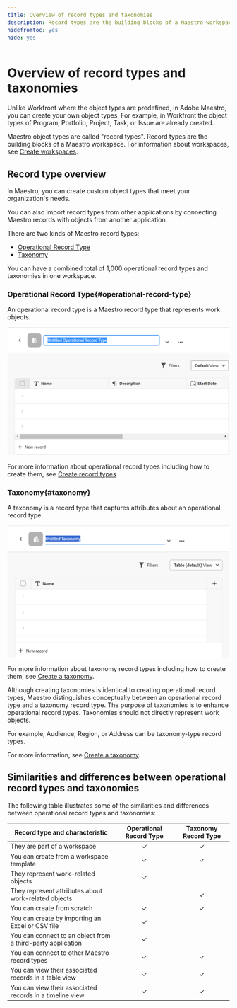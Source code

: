 ```yaml
---
title: Overview of record types and taxonomies
description: Record types are the building blocks of a Maestro workspace. 
hidefromtoc: yes
hide: yes
---
```


<!--udpate the metadata with real information when making this avilable in TOC and in the left nav-->

# Overview of record types and taxonomies

Unlike Workfront where the object types are predefined, in Adobe Maestro, you can create your own object types. For example, in Workfront the object types of Program, Portfolio, Project, Task, or Issue are already created. 

Maestro object types are called "record types". Record types are the building blocks of a Maestro workspace. For information about workspaces, see [Create workspaces](../architecture-and-fields/create-workspaces.md). 
    
## Record type overview
    
In Maestro, you can create custom object types that meet your organization's needs.

You can also import record types from other applications by connecting Maestro records with objects from another application.

<!--Will be available later: You can also define how the record types relate to one another or form dependencies.--> 
    
There are two kinds of Maestro record types: 

* [Operational Record Type](#operational-record-type)
* [Taxonomy](#taxonomy)

You can have a combined total of 1,000 operational record types and taxonomies in one workspace.

### Operational Record Type{#operational-record-type}

An operational record type is a Maestro record type that represents work objects.  

![](assets/operational-record-type-blank.png)

For more information about operational record types including how to create them, see [Create record types](../architecture-and-fields/create-record-types.md). 

### Taxonomy{#taxonomy}

A taxonomy is a record type that captures attributes about an operational record type. 

![](assets/taxonomy-record-type-blank.png)

For more information about taxonomy record types including how to create them, see [Create a taxonomy](../architecture-and-fields/create-a-taxonomy.md). 

Although creating taxonomies is identical to creating operational record types, Maestro distinguishes conceptually between an operational record type and a taxonomy record type. The purpose of taxonomies is to enhance operational record types. Taxonomies should not directly represent work objects.  <!--this is no longer true, but might be later?!: A taxonomy is a record without dates, like a static list of attributes.--> 

<!--mimic what you did above for operational record types to say that we can also import taxonomies from other applications too - this will be possible later; for example Team would be a taxonomy record type, etc -->

For example, Audience, Region, or Address can be taxonomy-type record types.  

For more information, see [Create a taxonomy](../architecture-and-fields/create-a-taxonomy.md). 

## Similarities and differences between operational record types and taxonomies

The following table illustrates some of the similarities and differences between operational record types and taxonomies: 

| Record type and characteristic                              | Operational Record Type | Taxonomy Record Type |
|-------------------------------------------------------------|:-----------------------:|:--------------------:|
| They are part of a workspace                                |            ✓            |           ✓          |
| You can create from a workspace template                    |            ✓            |           ✓          |
| They represent work-related objects                         |            ✓            |                      |
| They represent attributes about work-related objects        |                         |           ✓          |
| You can create from scratch                                 |            ✓            |           ✓          |
| You can create by importing an Excel or CSV file            |            ✓            |                      |
| You can connect to an object from a third-party application |            ✓            |                      |
| You can connect to other Maestro record types               |            ✓            |           ✓          |
| You can view their associated records in a table view       |            ✓            |           ✓          |
| You can view their associated records in a timeline view    |            ✓            |           ✓          |
